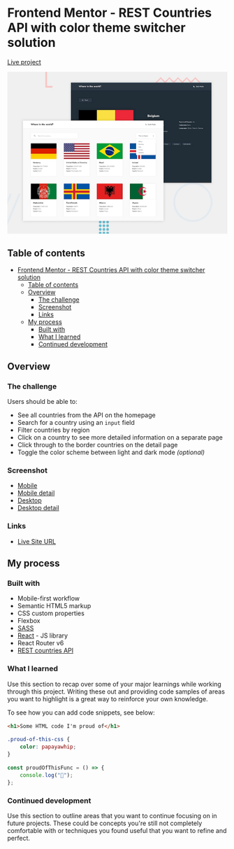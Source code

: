 # Frontend Mentor - REST Countries API with color theme switcher solution

[Live project](https://react-rest-country-isaac.netlify.app)

![Project Preview](./design/desktop-preview.jpg)

## Table of contents

- [Frontend Mentor - REST Countries API with color theme switcher solution](#frontend-mentor---rest-countries-api-with-color-theme-switcher-solution)
  - [Table of contents](#table-of-contents)
  - [Overview](#overview)
    - [The challenge](#the-challenge)
    - [Screenshot](#screenshot)
    - [Links](#links)
  - [My process](#my-process)
    - [Built with](#built-with)
    - [What I learned](#what-i-learned)
    - [Continued development](#continued-development)

## Overview

### The challenge

Users should be able to:

- See all countries from the API on the homepage
- Search for a country using an `input` field
- Filter countries by region
- Click on a country to see more detailed information on a separate page
- Click through to the border countries on the detail page
- Toggle the color scheme between light and dark mode _(optional)_

### Screenshot

- [Mobile](./screenshot.jpg)
- [Mobile detail](./screenshot.jpg)
- [Desktop](./screenshot.jpg)
- [Desktop detail](./screenshot.jpg)

### Links

- [Live Site URL](https://react-rest-country-isaac.netlify.app)

## My process

### Built with

- Mobile-first workflow
- Semantic HTML5 markup
- CSS custom properties
- Flexbox
- [SASS](https://sass-lang.com/)
- [React](https://reactjs.org/) - JS library
- React Router v6
- [REST countries API](https://restcountries.com/#api-endpoints-v2)

### What I learned

Use this section to recap over some of your major learnings while working through this project. Writing these out and providing code samples of areas you want to highlight is a great way to reinforce your own knowledge.

To see how you can add code snippets, see below:

```html
<h1>Some HTML code I'm proud of</h1>
```

```css
.proud-of-this-css {
	color: papayawhip;
}
```

```js
const proudOfThisFunc = () => {
	console.log("🎉");
};
```

### Continued development

Use this section to outline areas that you want to continue focusing on in future projects. These could be concepts you're still not completely comfortable with or techniques you found useful that you want to refine and perfect.
